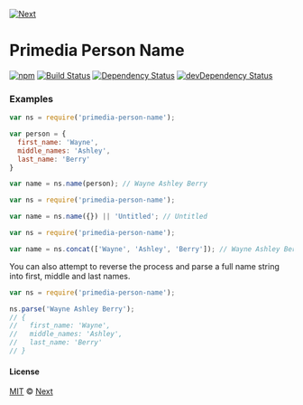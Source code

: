 [![Next](http://www.wearenext.co.za/assets/images/logos/logo-next-dark-57x22.png)](http://www.wearenext.co.za)

# Primedia Person Name

[![npm](https://img.shields.io/npm/v/primedia-person-name.svg?style=flat)](https://www.npmjs.com/package/primedia-person-name)
[![Build Status](https://travis-ci.org/we-are-next/primedia-person-name.svg?branch=master)](https://travis-ci.org/we-are-next/primedia-person-name)
[![Dependency Status](https://david-dm.org/we-are-next/primedia-person-name/status.svg?style=flat)](https://david-dm.org/we-are-next/primedia-person-name#info=dependencies)
[![devDependency Status](https://david-dm.org/we-are-next/primedia-person-name/dev-status.svg?style=flat)](https://david-dm.org/we-are-next/primedia-person-name#info=devDependencies)

### Examples

```js
var ns = require('primedia-person-name');

var person = {
  first_name: 'Wayne',
  middle_names: 'Ashley',
  last_name: 'Berry'
}

var name = ns.name(person); // Wayne Ashley Berry
```

```js
var ns = require('primedia-person-name');

var name = ns.name({}) || 'Untitled'; // Untitled
```

```js
var ns = require('primedia-person-name');

var name = ns.concat(['Wayne', 'Ashley', 'Berry']); // Wayne Ashley Berry
```

You can also attempt to reverse the process and parse a full name string into
first, middle and last names.

```js
var ns = require('primedia-person-name');

ns.parse('Wayne Ashley Berry');
// {
//   first_name: 'Wayne',
//   middle_names: 'Ashley',
//   last_name: 'Berry'
// }
```

#### License

[MIT](http://opensource.org/licenses/MIT) © [Next](http://www.wearenext.co.za)

